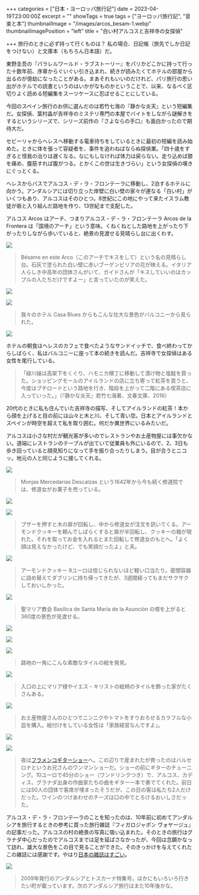 +++
categories = ["日本・ヨーロッパ旅行記"]
date = 2023-04-19T23:00:00Z
excerpt = ""
showTags = true
tags = ["ヨーロッパ旅行記", "音楽と本"]
thumbnailImage = "/images/arcos_besam-1.webp"
thumbnailImagePosition = "left"
title = "白い村アルコスと吉祥寺の女探偵"

+++
旅行のときに必ず持って行くものは？ 私の場合、日記帳（旅先でしか日記をつけない）と文庫本（もちろん日本語）だ。

<!--more-->

東野圭吾の『パラレルワールド・ラブストーリー』をパリかどこかに持って行った十数年前、序章からぐいぐい引き込まれ、続きが読みたくてホテルの部屋から出るのが億劫になったことがある。まあそれもいいのだけれど、パリ旅行の思い出がホテルでの読書というのはいかがなものかということで、以来、なるべく区切りよく読める短編集をスーツケースに忍ばせることにしている。

今回のスペイン旅行のお供に選んだのは若竹七海の『静かな炎天』という短編集だ。女探偵、葉村晶が吉祥寺のミステリ専門の本屋でバイトをしながら謎解きをするというシリーズで、シリーズ前作の『さよならの手口』も面白かったので期待大だ。

セビーリャからへレスへ移動する電車待ちをしているときに最初の短編を読み始めた。ときに体を張って容疑者を、事件を追わねばならぬ探偵業。「四十歳をすぎると怪我の治りは遅くなる。なにもしなければ体力は戻らない。走り込めば膝を痛め、腹筋すれば腹がつる。とかくこの世は生きづらい」という女探偵の嘆きにぐっとくる。

へレスからバスでアルコス・デ・ラ・フロンテーラに移動し、2泊するホテルに向かう。アンダルシアには切り立った岸壁に白い壁の家々が連なる「白い村」がいくつもあり、アルコスはそのひとつ。8世紀にこの地にやって来たイスラム教徒が砦と入り組んだ路地を作り、13世紀まで支配した。

アルコス Arcos はアーチ、つまりアルコス・デ・ラ・フロンテーラ Arcos de la Frontera は「国境のアーチ」という意味。くねくねとした路地を上がったり下がったりしながら歩いていると、絶景の見渡せる見晴らし台に出くわす。

![](/images/arcos_besam-1.webp)

> Bésame en este Arco（このアーチでキスをして）という名の見晴らし台。石灰で塗られた白い壁に赤いブーゲンビリアの花が映える。イタリア人らしき中高年の団体さんがいて、ガイドさんが「キスしていいのはカップルの人たちだけですよー」と言っていたのが笑えた。

![](/images/arcos_besam-2.webp)

![](/images/arcos-hotel-3.webp)

> 我々のホテル Casa Blues からもこんな壮大な景色がバルコニーから見られた。

![](/images/arcos-hotel-1.webp)

ホテルの朝食はへレスのカフェで食べたようなサンドイッチで、食べ終わってからしばらく、私はバルコニーに座って本の続きを読んだ。吉祥寺で女探偵はある女性を尾行している。

> 「緑川操は高架下をくぐり、ハモニカ横丁に移動して漬け物と塩鮭を買った。ショッピングモールのアイルランドの店に立ち寄って紅茶を買うと、今度はプチロードという路地を行き、階段を上がって二階にある喫茶店に入っていった。」（『静かな炎天』若竹七海著、文春文庫、2016）

20代のときに私も住んでいた吉祥寺の描写、そしてアイルランドの紅茶！本から顔を上げると目の前には山々と木と川、そして青い空。日本とアイルランドとスペインが時空を超えて私を取り囲む。何だか異世界にいるみたいだ。

アルコスは小さな村だが観光客が多いのでレストランやお土産物屋には事欠かない。道端にレストランのテーブルが出ていて従業員も外にいるので、2、3日も歩き回っていると顔見知りになって手を振り合ったりしまう。目が合うとニコッ。地元の人と同じように接してくれる。

![](/images/arcos-convent-1.webp)

> Monjas Mercedarias Descalzas という1642年から今も続く修道院では、修道女がお菓子を売っている。

![](/images/arcos-convent-3.webp)

![](/images/arcos-convent-2.webp)

> ブザーを押すと木の扉が回転し、中から修道女が注文を訊いてくる。アーモンドクッキーを頼んでしばらくすると扉が半回転し、クッキーの箱が現れた。それを取ってお金を入れるとまた回転して修道女のもとへ。「よく顔は見えなかったけど、でも笑顔だったよ」と夫。

![](/images/arcos-convent-4.webp)

> アーモンドクッキー 8ユーロは信じられないほど軽い口当たり。密閉容器に詰め替えてダブリンに持ち帰ってきたが、3週間経ってもまだサクサクしておいしかった。

![](/images/arcos-tower-3.webp)

> 聖マリア教会 Basílica de Santa María de la Asunción の塔を上がると360度の景色が見渡せる。

![](/images/arcos-tower-1.webp)

![](/images/arcos-tower-2.webp)

![](/images/arcos-titles-1.webp)

> 路地の一角にこんな素敵なタイルの絵を発見。

![](/images/arcos-titles-2.webp)

> 入口の上にマリア様やイエス・キリストの絵柄のタイルを飾った家がたくさんある。

![](/images/arcos_souvenior-2.webp)

> お土産物屋さんのひとつでニンニクやトマトをすりおろせるカラフルな小皿を購入。絵付けをしている女性は「家族経営なんですよ」。

![](/images/arcos_souvenior-1.webp)

![](/images/arcos-framenco-1.webp)

> 夜は[フラメンコギターショー](http://laesquinitadelflamenco.es/en/)へ。この辺りで産まれたが育ったのはバルセロナというお兄さんのワンマンショーだ。ショーの前にギターのチューニング。10ユーロで45分のショー（ワンドリンクつき）で、アルコス、カディス、グラナダ出身の作曲家たちの曲をギター一本で奏でてくれた。前日には50人の団体で客席が埋まったそうだが、この日の客は私たち2人だけだった。ワインのつけあわせのチーズは口の中でとろけるおいしさだった。

アルコス・デ・ラ・フロンテ―ラのことを知ったのは、10年前に初めてアンダルシアを旅行するときの参考に買った旅行雑誌『フィガロジャポン ヴォヤージュ』の記事だった。アルコスの村の絶景の写真に吸い込まれた。そのときの旅行はグラナダ中心だったのでアルコスまでは足を延ばさなかったが、今回は念願かなって訪れ、雄大な景色をこの目で見ることができた。そのきっかけを与えてくれたこの雑誌には感謝です。やはり[日本の雑誌はすごい](https://www.riastra.com/2021/03/%E6%97%A5%E6%9C%AC%E3%81%AE%E9%9B%91%E8%AA%8C%E3%81%AF%E3%81%99%E3%81%94%E3%81%84/)。

![](/images/figaro_magazine.webp)

> 2009年発行のアンダルシアとトスカーナ特集号。ほかにもいろいろ行きたい町が載っています。次のアンダルシア旅行はまた10年後かな。